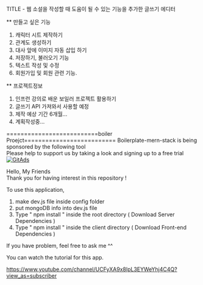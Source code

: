 
TITLE - 웹 소설을 작성할 때 도움이 될 수 있는 기능을 추가한 
글쓰기 에디터 

** 만들고 싶은 기능
1. 캐릭터 시트 제작하기
2. 관계도 생성하기
3. 대사 앞에 이미지 자동 삽입 하기 
4. 저장하기, 불러오기 기능 
5. 텍스트 작성 및 수정
6. 회원가입 및 회원 관련 기능.

** 프로젝트정보
1. 인프런 강의로 배운 보일러 프로젝트 활용하기
2. 글쓰기 API 가져와서 사용할 예정
3. 제작 예상 기간 6개월...
4. 계획작성중...



==========================boiler Proejct==========================
Boilerplate-mern-stack is being sponsored by the following tool <br />
Please help to support us by taking a look and signing up to a free trial
<a href="https://tracking.gitads.io/?repo=boilerplate-mern-stack"><img src="https://images.gitads.io/boilerplate-mern-stack" alt="GitAds"/></a> 


Hello, My Friends  
Thank you for having interest in this repository ! 

To use this application, 

1. make dev.js file inside config folder 
2. put mongoDB info into dev.js file 
3. Type  " npm install " inside the root directory  ( Download Server Dependencies ) 
4. Type " npm install " inside the client directory ( Download Front-end Dependencies )


If you have problem, feel free to ask me ^^ 

You can watch the tutorial for this app.

https://www.youtube.com/channel/UCFyXA9x8lpL3EYWeYhj4C4Q?view_as=subscriber


